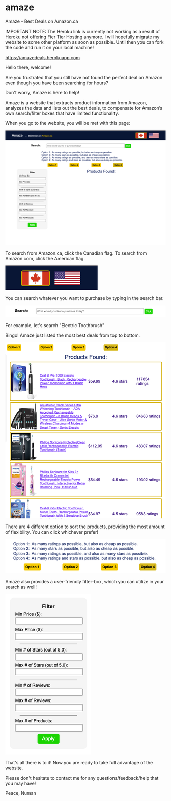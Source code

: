 # amaze
Amaze - Best Deals on Amazon.ca

IMPORTANT NOTE: The Heroku link is currently not working as a result of Heroku not offering Fier Tier Hosting anymore. 
I will hopefully migrate my website to some other platform as soon as possible. 
Until then you can fork the code and run it on your local machine!

https://amazedeals.herokuapp.com

Hello there, welcome!

Are you frustrated that you still have not found the perfect deal on Amazon
even though you have been searching for hours?

Don't worry, Amaze is here to help!

Amaze is a website that extracts product information from Amazon, analyzes the data and lists out the best deals, 
to compensate for Amazon’s own search/filter boxes that have limited functionality.

When you go to the website, you will be met with this page:

![Alt text](/img/main.png)

To search from Amazon.ca, click the Canadian flag.
To search from Amazon.com, click the American flag.

![Alt text](/img/flags.png)

You can search whatever you want to purchase by typing in the search bar. 

![Alt text](/img/searchbar.png)

For example, let's search "Electric Toothbrush"

Bingo! Amaze just listed the most best deals from top to bottom.

![Alt text](/img/results.png)

There are 4 different option to sort the products, providing the most amount of flexibility.
You can click whichever prefer!

![Alt text](/img/options.png)

Amaze also provides a user-friendly filter-box, which you can utilize in your search as well!

![Alt text](/img/filterbox.png)

That's all there is to it! Now you are ready to take full advantage of the website.

Please don't hesitate to contact me for any questions/feedback/help that you may have!

Peace,
Numan
